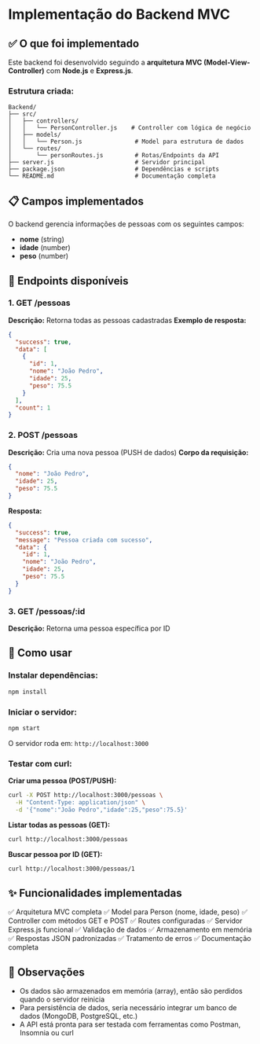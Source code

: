 # Implementação do Backend MVC

## ✅ O que foi implementado

Este backend foi desenvolvido seguindo a **arquitetura MVC (Model-View-Controller)** com **Node.js** e **Express.js**.

### Estrutura criada:

```
Backend/
├── src/
│   ├── controllers/
│   │   └── PersonController.js    # Controller com lógica de negócio
│   ├── models/
│   │   └── Person.js               # Model para estrutura de dados
│   └── routes/
│       └── personRoutes.js         # Rotas/Endpoints da API
├── server.js                       # Servidor principal
├── package.json                    # Dependências e scripts
└── README.md                       # Documentação completa
```

## 📋 Campos implementados

O backend gerencia informações de pessoas com os seguintes campos:
- **nome** (string)
- **idade** (number)
- **peso** (number)

## 🚀 Endpoints disponíveis

### 1. GET /pessoas
**Descrição:** Retorna todas as pessoas cadastradas
**Exemplo de resposta:**
```json
{
  "success": true,
  "data": [
    {
      "id": 1,
      "nome": "João Pedro",
      "idade": 25,
      "peso": 75.5
    }
  ],
  "count": 1
}
```

### 2. POST /pessoas
**Descrição:** Cria uma nova pessoa (PUSH de dados)
**Corpo da requisição:**
```json
{
  "nome": "João Pedro",
  "idade": 25,
  "peso": 75.5
}
```
**Resposta:**
```json
{
  "success": true,
  "message": "Pessoa criada com sucesso",
  "data": {
    "id": 1,
    "nome": "João Pedro",
    "idade": 25,
    "peso": 75.5
  }
}
```

### 3. GET /pessoas/:id
**Descrição:** Retorna uma pessoa específica por ID

## 🔧 Como usar

### Instalar dependências:
```bash
npm install
```

### Iniciar o servidor:
```bash
npm start
```

O servidor roda em: `http://localhost:3000`

### Testar com curl:

**Criar uma pessoa (POST/PUSH):**
```bash
curl -X POST http://localhost:3000/pessoas \
  -H "Content-Type: application/json" \
  -d '{"nome":"João Pedro","idade":25,"peso":75.5}'
```

**Listar todas as pessoas (GET):**
```bash
curl http://localhost:3000/pessoas
```

**Buscar pessoa por ID (GET):**
```bash
curl http://localhost:3000/pessoas/1
```

## ✨ Funcionalidades implementadas

✅ Arquitetura MVC completa
✅ Model para Person (nome, idade, peso)
✅ Controller com métodos GET e POST
✅ Routes configuradas
✅ Servidor Express.js funcional
✅ Validação de dados
✅ Armazenamento em memória
✅ Respostas JSON padronizadas
✅ Tratamento de erros
✅ Documentação completa

## 📝 Observações

- Os dados são armazenados em memória (array), então são perdidos quando o servidor reinicia
- Para persistência de dados, seria necessário integrar um banco de dados (MongoDB, PostgreSQL, etc.)
- A API está pronta para ser testada com ferramentas como Postman, Insomnia ou curl
